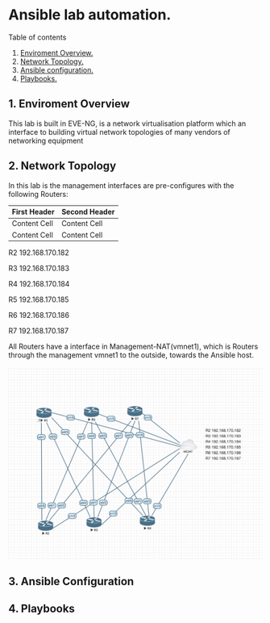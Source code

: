 # Ansible lab automation.

Table of contents

1. [ Enviroment Overview.](#env)
2. [ Network Topology. ](#net)
3. [ Ansible configuration. ](#ans)
4. [ Playbooks. ](#play)


<a name="env"></a>
## 1. Enviroment Overview

This lab is built in EVE-NG, is a network virtualisation platform which an interface to building virtual network topologies of many vendors of networking equipment

<a name="net"></a>
## 2. Network Topology

In this lab is the management interfaces are pre-configures with the following Routers:


| First Header  | Second Header |
| ------------- | ------------- |
| Content Cell  | Content Cell  |
| Content Cell  | Content Cell  |

R2 192.168.170.182

R3 192.168.170.183

R4 192.168.170.184

R5 192.168.170.185

R6 192.168.170.186

R7 192.168.170.187

All Routers have a interface in Management-NAT(vmnet1), which is Routers through the management vmnet1 to the outside, towards the Ansible host.


<img src="images/lab_auto.png">


<a name="ans"></a>
## 3. Ansible Configuration



<a name="play"></a>
## 4. Playbooks



